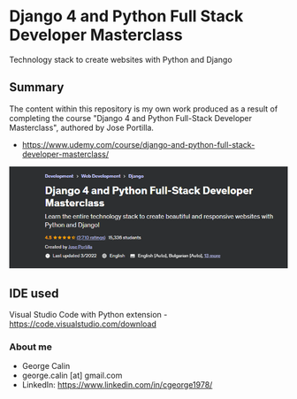 # Django 4 and Python Full Stack Developer Masterclass
Technology stack to create websites with Python and Django

## Summary
The content within this repository is my own work produced as a result of completing the course  "Django 4 and Python Full-Stack Developer Masterclass", authored by Jose Portilla.
* https://www.udemy.com/course/django-and-python-full-stack-developer-masterclass/
  
![Course Info](2023-09-27_17-10-59.png)

## IDE used
Visual Studio Code with Python extension - https://code.visualstudio.com/download

### About me
* George Calin
* george.calin [at] gmail.com
* LinkedIn: https://www.linkedin.com/in/cgeorge1978/
